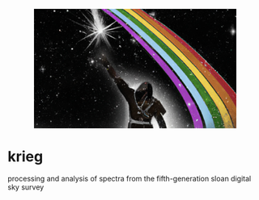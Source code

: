 <p align="center">
  <img src=krieg.png" alt="logo" width="400" align="center">
</p>

# krieg
processing and analysis of spectra from the fifth-generation sloan digital sky survey
